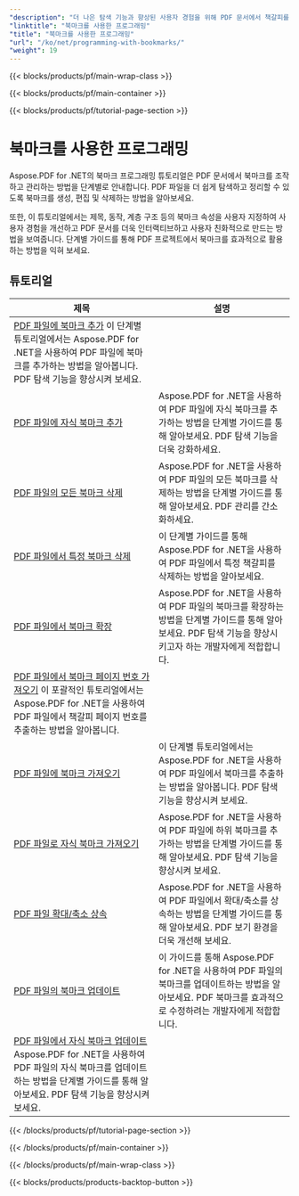 ```yaml
---
"description": "더 나은 탐색 기능과 향상된 사용자 경험을 위해 PDF 문서에서 책갈피를 조작, 관리 및 사용자 지정하는 방법을 알아보세요."
"linktitle": "북마크를 사용한 프로그래밍"
"title": "북마크를 사용한 프로그래밍"
"url": "/ko/net/programming-with-bookmarks/"
"weight": 19
---
```


{{< blocks/products/pf/main-wrap-class >}}

{{< blocks/products/pf/main-container >}}

{{< blocks/products/pf/tutorial-page-section >}}

# 북마크를 사용한 프로그래밍

Aspose.PDF for .NET의 북마크 프로그래밍 튜토리얼은 PDF 문서에서 북마크를 조작하고 관리하는 방법을 단계별로 안내합니다. PDF 파일을 더 쉽게 탐색하고 정리할 수 있도록 북마크를 생성, 편집 및 삭제하는 방법을 알아보세요.

또한, 이 튜토리얼에서는 제목, 동작, 계층 구조 등의 북마크 속성을 사용자 지정하여 사용자 경험을 개선하고 PDF 문서를 더욱 인터랙티브하고 사용자 친화적으로 만드는 방법을 보여줍니다. 단계별 가이드를 통해 PDF 프로젝트에서 북마크를 효과적으로 활용하는 방법을 익혀 보세요.

## 튜토리얼
| 제목 | 설명 |
| --- | --- | 
| [PDF 파일에 북마크 추가](./add-bookmark/) 이 단계별 튜토리얼에서는 Aspose.PDF for .NET을 사용하여 PDF 파일에 북마크를 추가하는 방법을 알아봅니다. PDF 탐색 기능을 향상시켜 보세요. |  
| [PDF 파일에 자식 북마크 추가](./add-child-bookmark/) | Aspose.PDF for .NET을 사용하여 PDF 파일에 자식 북마크를 추가하는 방법을 단계별 가이드를 통해 알아보세요. PDF 탐색 기능을 더욱 강화하세요. |  
| [PDF 파일의 모든 북마크 삭제](./delete-all-bookmarks/) | Aspose.PDF for .NET을 사용하여 PDF 파일의 모든 북마크를 삭제하는 방법을 단계별 가이드를 통해 알아보세요. PDF 관리를 간소화하세요. |  
| [PDF 파일에서 특정 북마크 삭제](./delete-particular-bookmark/) | 이 단계별 가이드를 통해 Aspose.PDF for .NET을 사용하여 PDF 파일에서 특정 책갈피를 삭제하는 방법을 알아보세요. |  
| [PDF 파일에서 북마크 확장](./expand-bookmarks/) | Aspose.PDF for .NET을 사용하여 PDF 파일의 북마크를 확장하는 방법을 단계별 가이드를 통해 알아보세요. PDF 탐색 기능을 향상시키고자 하는 개발자에게 적합합니다. |  
| [PDF 파일에서 북마크 페이지 번호 가져오기](./get-bookmark-page-number/) 이 포괄적인 튜토리얼에서는 Aspose.PDF for .NET을 사용하여 PDF 파일에서 책갈피 페이지 번호를 추출하는 방법을 알아봅니다. |  
| [PDF 파일에 북마크 가져오기](./get-bookmarks/) | 이 단계별 튜토리얼에서는 Aspose.PDF for .NET을 사용하여 PDF 파일에서 북마크를 추출하는 방법을 알아봅니다. PDF 탐색 기능을 향상시켜 보세요. |  
| [PDF 파일로 자식 북마크 가져오기](./get-child-bookmarks/) | Aspose.PDF for .NET을 사용하여 PDF 파일에 하위 북마크를 추가하는 방법을 단계별 가이드를 통해 알아보세요. PDF 탐색 기능을 향상시켜 보세요. |  
| [PDF 파일 확대/축소 상속](./inherit-zoom/) | Aspose.PDF for .NET을 사용하여 PDF 파일에서 확대/축소를 상속하는 방법을 단계별 가이드를 통해 알아보세요. PDF 보기 환경을 더욱 개선해 보세요. |  
| [PDF 파일의 북마크 업데이트](./update-bookmarks/) | 이 가이드를 통해 Aspose.PDF for .NET을 사용하여 PDF 파일의 북마크를 업데이트하는 방법을 알아보세요. PDF 북마크를 효과적으로 수정하려는 개발자에게 적합합니다. |  
| [PDF 파일에서 자식 북마크 업데이트](./update-child-bookmarks/) Aspose.PDF for .NET을 사용하여 PDF 파일의 자식 북마크를 업데이트하는 방법을 단계별 가이드를 통해 알아보세요. PDF 탐색 기능을 향상시켜 보세요. |  

{{< /blocks/products/pf/tutorial-page-section >}}

{{< /blocks/products/pf/main-container >}}

{{< /blocks/products/pf/main-wrap-class >}}

{{< blocks/products/products-backtop-button >}}